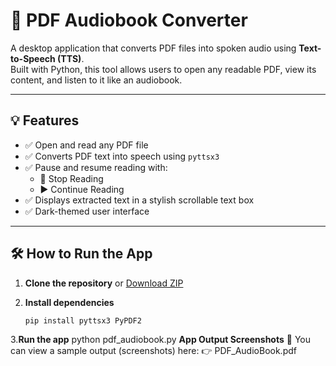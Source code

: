 # 📖 PDF Audiobook Converter

A desktop application that converts PDF files into spoken audio using **Text-to-Speech (TTS)**.  
Built with Python, this tool allows users to open any readable PDF, view its content, and listen to it like an audiobook.

---

## 💡 Features

- ✅ Open and read any PDF file
- ✅ Converts PDF text into speech using `pyttsx3`
- ✅ Pause and resume reading with:
  - 🛑 Stop Reading
  - ▶️ Continue Reading
- ✅ Displays extracted text in a stylish scrollable text box
- ✅ Dark-themed user interface

---

## 🛠 How to Run the App

1. **Clone the repository** or [Download ZIP](https://github.com/mounikadevipaila/PDF_AudioBook/archive/refs/heads/main.zip)

2. **Install dependencies**
   ```bash
   pip install pyttsx3 PyPDF2
3.**Run the app**
   python pdf_audiobook.py
**App Output Screenshots**
📄 You can view a sample output (screenshots) here:
👉 PDF_AudioBook.pdf

